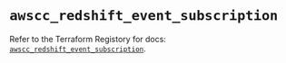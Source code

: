# `awscc_redshift_event_subscription`

Refer to the Terraform Registory for docs: [`awscc_redshift_event_subscription`](https://registry.terraform.io/providers/hashicorp/awscc/0.70.0/docs/resources/redshift_event_subscription).
